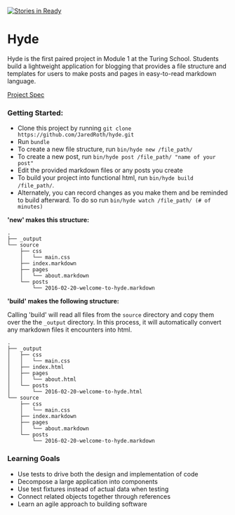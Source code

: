 


[![Stories in Ready](https://badge.waffle.io/JaredRoth/hyde.png?label=ready&title=Ready)](https://waffle.io/JaredRoth/hyde)		
# Hyde
Hyde is the first paired project in Module 1 at the Turing School. Students build a lightweight application for blogging that provides a file structure and templates for users to make posts and pages in easy-to-read markdown language.

[Project Spec](https://github.com/turingschool/curriculum/blob/master/source/projects/hyde/index.markdown)

### Getting Started:

 - Clone this project by running `git clone https://github.com/JaredRoth/hyde.git`
 - Run `bundle`
 - To create a new file structure, run `bin/hyde new /file_path/ `
 - To create a new post, run `bin/hyde post /file_path/ "name of your post"`
 - Edit the provided markdown files or any posts you create
 - To build your project into functional html, run `bin/hyde build /file_path/`.
 - Alternately, you can record changes as you make them and be reminded to build afterward. To do so run `bin/hyde watch /file_path/ (# of minutes)`

**'new' makes this structure:**
```
.
├── _output
└── source
    ├── css
    │   └── main.css
    ├── index.markdown
    ├── pages
    │   └── about.markdown
    └── posts
        └── 2016-02-20-welcome-to-hyde.markdown
```
**'build' makes the following structure:**

Calling 'build' will read all files from the `source` directory and copy them over the the `_output` directory. In this process, it will automatically convert any markdown files it encounters into html.
```
.
├── _output
│   ├── css
│   │   └── main.css
│   ├── index.html
│   ├── pages
│   │   └── about.html
│   └── posts
│       └── 2016-02-20-welcome-to-hyde.html
└── source
    ├── css
    │   └── main.css
    ├── index.markdown
    ├── pages
    │   └── about.markdown
    └── posts
        └── 2016-02-20-welcome-to-hyde.markdown
```

### Learning Goals

 - Use tests to drive both the design and implementation of code
 - Decompose a large application into components
 - Use test fixtures instead of actual data when testing
 - Connect related objects together through references
 - Learn an agile approach to building software
